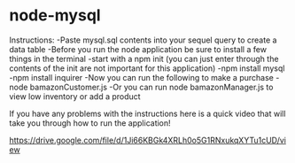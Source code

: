 # node-mysql

Instructions:
-Paste mysql.sql contents into your sequel query to create a data table 
-Before you run the node application be sure to install a few things in the terminal
-start with a npm init (you can just enter through the contents of the init are not important for this application)
-npm install mysql
-npm install inquirer
-Now you can run the following to make a purchase
-node bamazonCustomer.js
-Or you can run node bamazonManager.js to view low inventory or add a product 

If you have any problems with the instructions here is a quick video that will take you through how to run the application! 

https://drive.google.com/file/d/1Ji66KBGk4XRLh0o5G1RNxukqXYTu1cUD/view
